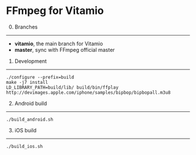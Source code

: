 FFmpeg for Vitamio
==================

0) Branches
-----------

- **vitamio**, the main branch for Vitamio
- **master**, sync with FFmpeg official master


1) Development
--------------

    ./configure --prefix=build
    make -j7 install
    LD_LIBRARY_PATH=build/lib/ build/bin/ffplay http://devimages.apple.com/iphone/samples/bipbop/bipbopall.m3u8

2) Android build
----------------

    ./build_android.sh

3) iOS build
-----------

    ./build_ios.sh
